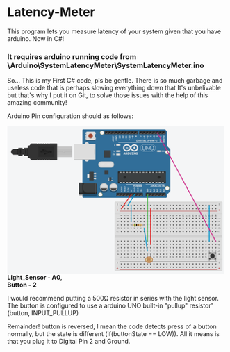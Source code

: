 # Latency-Meter
This program lets you measure latency of your system given that you have arduino. Now in C#!

<h3>It requires arduino running code from \Arduino\SystemLatencyMeter\SystemLatencyMeter.ino</h3>


So... This is my First C# code, pls be gentle. There is so much garbage and useless code that is perhaps slowing everything down that It's unbelivable but that's why I put it on Git, to solve those issues with the help of this amazing community!


Arduino Pin configuration should as follows:


<img align="left" width="500" src="Media/LightsensorLatencyMeter.png">

<b>Light_Sensor - A0, </br></b>
<b>Button - 2 </b>

I would recommend putting a 500Ω resistor in series with the light sensor. The button is configured to use a arduino UNO built-in "pullup" resistor" (button, INPUT_PULLUP)

Remainder! button is reversed, I mean the code detects press of a button normally, but the state is different (if(buttonState == LOW)). All it means is that you plug it to Digital Pin 2 and Ground.
